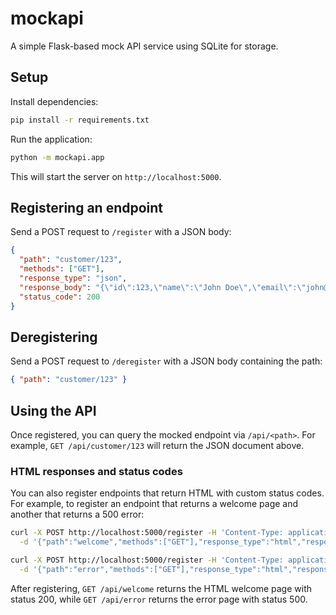 # mockapi

A simple Flask-based mock API service using SQLite for storage.

## Setup

Install dependencies:

```bash
pip install -r requirements.txt
```

Run the application:

```bash
python -m mockapi.app
```

This will start the server on `http://localhost:5000`.

## Registering an endpoint

Send a POST request to `/register` with a JSON body:

```json
{
  "path": "customer/123",
  "methods": ["GET"],
  "response_type": "json",
  "response_body": "{\"id\":123,\"name\":\"John Doe\",\"email\":\"john@doe.com\"}",
  "status_code": 200
}
```

## Deregistering

Send a POST request to `/deregister` with a JSON body containing the path:

```json
{ "path": "customer/123" }
```

## Using the API

Once registered, you can query the mocked endpoint via `/api/<path>`.
For example, `GET /api/customer/123` will return the JSON document above.

### HTML responses and status codes

You can also register endpoints that return HTML with custom status codes. For
example, to register an endpoint that returns a welcome page and another that
returns a 500 error:

```bash
curl -X POST http://localhost:5000/register -H 'Content-Type: application/json' \
  -d '{"path":"welcome","methods":["GET"],"response_type":"html","response_body":"<h1>Welcome</h1>","status_code":200}'

curl -X POST http://localhost:5000/register -H 'Content-Type: application/json' \
  -d '{"path":"error","methods":["GET"],"response_type":"html","response_body":"<h1>Internal Server Error</h1>","status_code":500}'
```

After registering, `GET /api/welcome` returns the HTML welcome page with status
200, while `GET /api/error` returns the error page with status 500.
